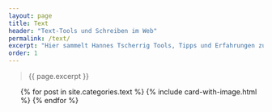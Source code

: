 ```yaml
---
layout: page
title: Text
header: "Text-Tools und Schreiben im Web"
permalink: /text/
excerpt: "Hier sammelt Hannes Tscherrig Tools, Tipps und Erfahrungen zum Texten im Internet."
order: 1
---
```


> {{ page.excerpt }}

<ul class="post-list"> 
	{% for post in site.categories.text %}
	   {% include card-with-image.html  %}
	{% endfor %}
</ul>